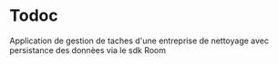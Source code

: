 # Todoc

Application de gestion de taches d'une entreprise de nettoyage avec persistance des donnèes via le sdk Room
